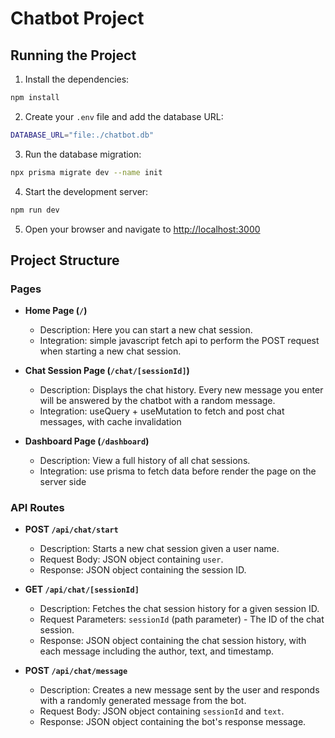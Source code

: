 # Chatbot Project

## Running the Project

1. Install the dependencies:
  ```sh
  npm install
  ```

2. Create your `.env` file and add the database URL:
  ```sh
  DATABASE_URL="file:./chatbot.db"
  ```

3. Run the database migration:
  ```sh
  npx prisma migrate dev --name init
  ```

4. Start the development server:
  ```sh
  npm run dev
  ```

5. Open your browser and navigate to [http://localhost:3000](http://localhost:3000)

## Project Structure

### Pages

- **Home Page (`/`)**
  - Description: Here you can start a new chat session.
  - Integration: simple javascript fetch api to perform the POST request when starting a new chat session.

- **Chat Session Page (`/chat/[sessionId]`)**
  - Description: Displays the chat history. Every new message you enter will be answered by the chatbot with a random message.
  - Integration: useQuery + useMutation to fetch and post chat messages, with cache invalidation

- **Dashboard Page (`/dashboard`)**
  - Description: View a full history of all chat sessions.
  - Integration: use prisma to fetch data before render the page on the server side

### API Routes

- **POST `/api/chat/start`**
  - Description: Starts a new chat session given a user name.
  - Request Body: JSON object containing `user`.
  - Response: JSON object containing the session ID.

- **GET `/api/chat/[sessionId]`**
  - Description: Fetches the chat session history for a given session ID.
  - Request Parameters: `sessionId` (path parameter) - The ID of the chat session.
  - Response: JSON object containing the chat session history, with each message including the author, text, and timestamp.

- **POST `/api/chat/message`**
  - Description: Creates a new message sent by the user and responds with a randomly generated message from the bot.
  - Request Body: JSON object containing `sessionId` and `text`.
  - Response: JSON object containing the bot's response message.
